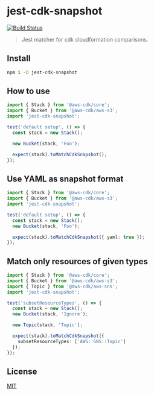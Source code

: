 # jest-cdk-snapshot

[![Build Status](https://travis-ci.org/hupe1980/jest-cdk-snapshot.svg?branch=master)](https://travis-ci.org/hupe1980/jest-cdk-snapshot)

> Jest matcher for cdk cloudformation comparisons.

## Install

```bash
npm i -D jest-cdk-snapshot
```

## How to use

```typescript
import { Stack } from '@aws-cdk/core';
import { Bucket } from '@aws-cdk/aws-s3';
import 'jest-cdk-snapshot';

test('default setup', () => {
  const stack = new Stack();

  new Bucket(stack, 'Foo');

  expect(stack).toMatchCdkSnapshot();
});
```

## Use YAML as snapshot format

```typescript
import { Stack } from '@aws-cdk/core';
import { Bucket } from '@aws-cdk/aws-s3';
import 'jest-cdk-snapshot';

test('default setup', () => {
  const stack = new Stack();
  new Bucket(stack, 'Foo');

  expect(stack).toMatchCdkSnapshot({ yaml: true });
});
```

## Match only resources of given types

```typescript
import { Stack } from '@aws-cdk/core';
import { Bucket } from '@aws-cdk/aws-s3';
import { Topic } from '@aws-cdk/aws-sns';
import 'jest-cdk-snapshot';

test('subsetResourceTypes', () => {
  const stack = new Stack();
  new Bucket(stack, 'Ignore');

  new Topic(stack, 'Topic');

  expect(stack).toMatchCdkSnapshot({
    subsetResourceTypes: ['AWS::SNS::Topic']
  });
});
```

## License

[MIT](LICENSE)

